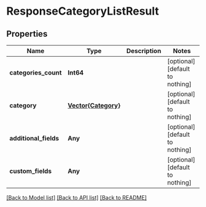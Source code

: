 # ResponseCategoryListResult


## Properties
Name | Type | Description | Notes
------------ | ------------- | ------------- | -------------
**categories_count** | **Int64** |  | [optional] [default to nothing]
**category** | [**Vector{Category}**](Category.md) |  | [optional] [default to nothing]
**additional_fields** | **Any** |  | [optional] [default to nothing]
**custom_fields** | **Any** |  | [optional] [default to nothing]


[[Back to Model list]](../README.md#models) [[Back to API list]](../README.md#api-endpoints) [[Back to README]](../README.md)


